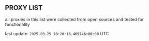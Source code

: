## PROXY LIST

all proxies in this list were collected from open sources and tested for functionality

last update: `2025-03-25 10:20:16.469746+00:00` UTC